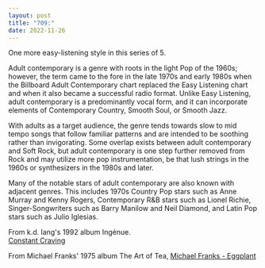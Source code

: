 ```yaml
---
layout: post
title: "709:"
date: 2022-11-26
---
```


One more easy-listening style in this series of 5\.

Adult contemporary is a genre with roots in the light Pop of the 1960s; however, the term came to the fore in the late 1970s and early 1980s when the Billboard Adult Contemporary chart replaced the Easy Listening chart and when it also became a successful radio format. Unlike Easy Listening, adult contemporary is a predominantly vocal form, and it can incorporate elements of Contemporary Country, Smooth Soul, or Smooth Jazz.

With adults as a target audience, the genre tends towards slow to mid tempo songs that follow familiar patterns and are intended to be soothing rather than invigorating. Some overlap exists between adult contemporary and Soft Rock, but adult contemporary is one step further removed from Rock and may utilize more pop instrumentation, be that lush strings in the 1960s or synthesizers in the 1980s and later.

Many of the notable stars of adult contemporary are also known with adjacent genres. This includes 1970s Country Pop stars such as Anne Murray and Kenny Rogers, Contemporary R\&B stars such as Lionel Richie, Singer-Songwriters such as Barry Manilow and Neil Diamond, and Latin Pop stars such as Julio Iglesias.

From k.d. lang's 1992 album Ingénue.  
[Constant Craving](https://youtu.be/mYkuqZsHwog)

From Michael Franks' 1975 album The Art of Tea, [Michael Franks \- Eggplant](https://youtu.be/peuy_DcJhp8)
